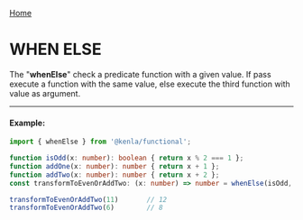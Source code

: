 [Home](./../../README.md)

# WHEN ELSE

The "**whenElse**" check a predicate function with a given value. If pass execute a function with the same value, else execute the third function with value as argument.

--------------
#### Example:
``` typescript
import { whenElse } from '@kenla/functional';

function isOdd(x: number): boolean { return x % 2 === 1 };
function addOne(x: number): number { return x + 1 };
function addTwo(x: number): number { return x + 2 };
const transformToEvenOrAddTwo: (x: number) => number = whenElse(isOdd, addOne, addTwo);

transformToEvenOrAddTwo(11)       // 12
transformToEvenOrAddTwo(6)        // 8
```
